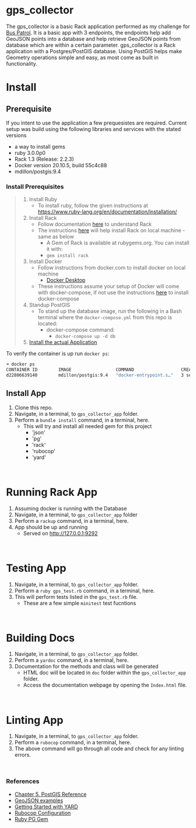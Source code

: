 # gps_collector
The gps_collector is a basic Rack application performed as my challenge for [Bus Patrol](https://www.buspatrol.com). It is a basic app with 3 endpoints, the endpoints help add GeoJSON points into a database and help retrieve GeoJSON points from database which are within a certain parameter. gps_collector is a Rack application with a Postgres/PostGIS database. Using PostGIS helps make Geometry operations simple and easy, as most come as built in functionality. 
<br>

# Install
## Prerequisite
 If you intent to use the application a few prequesistes are required. Current setup was build using the following libraries and services with the stated versions
 * a way to install gems
 * ruby 3.0.0p0
 * Rack 1.3 (Release: 2.2.3)
 * Docker version 20.10.5, build 55c4c88
 * mdillon/postgis:9.4

### Install Prerequisites
> 1. Install Ruby
>    * To install ruby, follow the given instructions at https://www.ruby-lang.org/en/documentation/installation/
> 2. Install Rack
>    * Follow documentation [here](https://github.com/rack/rack) to understand Rack
>    * The instructions [here](https://github.com/rack/rack#installing-with-rubygems-) will help install Rack on local machine - same as below
>      * A Gem of Rack is available at rubygems.org. You can install it with:
>      * `gem install rack`
> 3. Install Docker
>    * Follow instructions from docker.com to install docker on local machine
>       * [Docker Desktop](https://www.docker.com/products/docker-desktop)
>    * These instructions assume your setup of Docker will come with docker-compose, if not use the instructions [here](https://docs.docker.com/compose/install/) to install docker-compose
> 4. Standup PostGIS
>    * To stand up the database image, run the following in a Bash terminal where the `docker-compose.yml` from this repo is located:
>      * docker-compose command:
>         * `docker-compose up -d db`
> 5. [Install the actual Application](#Install-App)
>

To verify the container is up run `docker ps`:
```bash
➜ docker ps
CONTAINER ID        IMAGE                 COMMAND                  CREATED             STATUS              PORTS                    NAMES
d22806639140        mdillon/postgis:9.4   "docker-entrypoint.s…"   3 seconds ago       Up 2 seconds        0.0.0.0:5432->5432/tcp   gps_collector_db
```

## Install App
1. Clone this repo.
2. Navigate, in a terminal, to `gps_collector_app` folder.
3. Perform a `bundle install` command, in a terminal, here.
   * This will try and install all needed gem for this project
     * 'json'
     * 'pg'
     * 'rack'
     * 'rubocop'
     * 'yard'
<br>

# Running Rack App
1. Assuming docker is running with the Database
2. Navigate, in a terminal, to `gps_collector_app` folder
3. Perform a `rackup` command, in a terminal, here.
4. App should be up and running
   * Served on http://127.0.0.1:9292
<br>

# Testing App
1. Navigate, in a terminal, to `gps_collector_app` folder.
2. Perform a `ruby gps_test.rb` command, in a terminal, here.
3. This will perform tests listed in the `gps_test.rb` file.
   * These are a few simple `minitest` test fucntions
<br>

# Building Docs
1. Navigate, in a terminal, to `gps_collector_app` folder.
2. Perform a `yardoc` command, in a terminal, here.
3. Documentation for the methods and class will be generated
   * HTML doc will be located in `doc` folder within the `gps_collector_app` folder.
   * Access the documentation webpage by opening the `Index.html` file.
<br>

# Linting App
1. Navigate, in a terminal, to `gps_collector_app` folder.
2. Perform a `rubocop` command, in a terminal, here.
3. The above command will go through all code and check for any linting errors.
<br>

### References
* [Chapter 5. PostGIS Reference](https://postgis.net/docs/reference.html)
* [GeoJSON examples](https://tools.ietf.org/html/rfc7946#appendix-A)
* [Getting Started with YARD](https://rubydoc.info/gems/yard/file/docs/GettingStarted.md)
* [Rubocop Configuration](https://docs.rubocop.org/rubocop/configuration.html)
* [Ruby PG Gem](https://github.com/ged/ruby-pg/)
